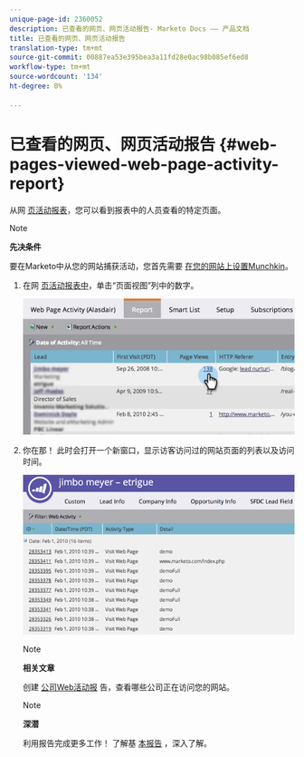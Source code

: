 ```yaml
---
unique-page-id: 2360052
description: 已查看的网页、网页活动报告- Marketo Docs —— 产品文档
title: 已查看的网页、网页活动报告
translation-type: tm+mt
source-git-commit: 00887ea53e395bea3a11fd28e0ac98b085ef6ed8
workflow-type: tm+mt
source-wordcount: '134'
ht-degree: 0%

---
```



# 已查看的网页、网页活动报告 {#web-pages-viewed-web-page-activity-report}

从网 [页活动报表](../../../../../product-docs/reporting/basic-reporting/report-types/web-page-activity-report.md)，您可以看到报表中的人员查看的特定页面。

>[!NOTE]
>
>**先决条件**
>
>要在Marketo中从您的网站捕获活动，您首先需要 [在您的网站上设置Munchkin](../../../../../product-docs/administration/additional-integrations/add-munchkin-tracking-code-to-your-website.md)。

1. 在网 [页活动报表中](../../../../../product-docs/reporting/basic-reporting/report-types/web-page-activity-report.md)，单击“页面视图”列中的数字。

   ![](assets/image2014-9-16-14-3a54-3a8.png)

1. 你在那！ 此时会打开一个新窗口，显示访客访问过的网站页面的列表以及访问时间。

   ![](assets/image2014-9-16-14-3a54-3a12.png)

   >[!NOTE]
   >
   >**相关文章**
   >
   >
   >创建 [公司Web活动报](../../../../../product-docs/reporting/basic-reporting/report-types/company-web-activity-report.md) 告，查看哪些公司正在访问您的网站。

   >[!NOTE]
   >
   >**深潜**
   >
   >
   >利用报告完成更多工作！ 了解基 [本报告](http://docs.marketo.com/display/docs/basic+reporting) ，深入了解。

